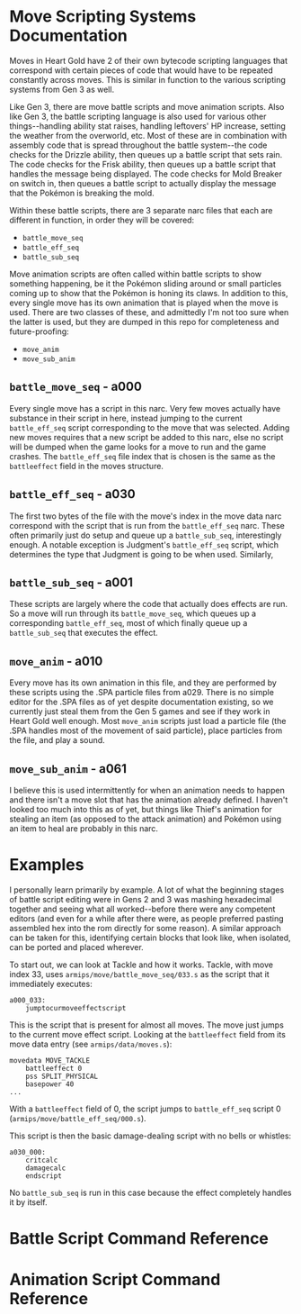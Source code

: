 # Move Scripting Systems Documentation
Moves in Heart Gold have 2 of their own bytecode scripting languages that correspond with certain pieces of code that would have to be repeated constantly across moves.  This is similar in function to the various scripting systems from Gen 3 as well.

Like Gen 3, there are move battle scripts and move animation scripts.  Also like Gen 3, the battle scripting language is also used for various other things--handling ability stat raises, handling leftovers' HP increase, setting the weather from the overworld, etc.  Most of these are in combination with assembly code that is spread throughout the battle system--the code checks for the Drizzle ability, then queues up a battle script that sets rain.  The code checks for the Frisk ability, then queues up a battle script that handles the message being displayed.  The code checks for Mold Breaker on switch in, then queues a battle script to actually display the message that the Pokémon is breaking the mold.

Within these battle scripts, there are 3 separate narc files that each are different in function, in order they will be covered:
- ``battle_move_seq``
- ``battle_eff_seq``
- ``battle_sub_seq``

Move animation scripts are often called within battle scripts to show something happening, be it the Pokémon sliding around or small particles coming up to show that the Pokémon is honing its claws.  In addition to this, every single move has its own animation that is played when the move is used.  There are two classes of these, and admittedly I'm not too sure when the latter is used, but they are dumped in this repo for completeness and future-proofing:
- ``move_anim``
- ``move_sub_anim``



## ``battle_move_seq`` - a000
Every single move has a script in this narc.  Very few moves actually have substance in their script in here, instead jumping to the current ``battle_eff_seq`` script corresponding to the move that was selected.  Adding new moves requires that a new script be added to this narc, else no script will be dumped when the game looks for a move to run and the game crashes.  The ``battle_eff_seq`` file index that is chosen is the same as the ``battleeffect`` field in the moves structure.

## ``battle_eff_seq`` - a030
The first two bytes of the file with the move's index in the move data narc correspond with the script that is run from the ``battle_eff_seq`` narc.  These often primarily just do setup and queue up a ``battle_sub_seq``, interestingly enough.  A notable exception is Judgment's ``battle_eff_seq`` script, which determines the type that Judgment is going to be when used.  Similarly, 

## ``battle_sub_seq`` - a001
These scripts are largely where the code that actually does effects are run.  So a move will run through its ``battle_move_seq``, which queues up a corresponding ``battle_eff_seq``, most of which finally queue up a ``battle_sub_seq`` that executes the effect.

## ``move_anim`` - a010
Every move has its own animation in this file, and they are performed by these scripts using the .SPA particle files from a029.  There is no simple editor for the .SPA files as of yet despite documentation existing, so we currently just steal them from the Gen 5 games and see if they work in Heart Gold well enough.  Most ``move_anim`` scripts just load a particle file (the .SPA handles most of the movement of said particle), place particles from the file, and play a sound.

## ``move_sub_anim`` - a061
I believe this is used intermittently for when an animation needs to happen and there isn't a move slot that has the animation already defined.  I haven't looked too much into this as of yet, but things like Thief's animation for stealing an item (as opposed to the attack animation) and Pokémon using an item to heal are probably in this narc.

# Examples
I personally learn primarily by example.  A lot of what the beginning stages of battle script editing were in Gens 2 and 3 was mashing hexadecimal together and seeing what all worked--before there were any competent editors (and even for a while after there were, as people preferred pasting assembled hex into the rom directly for some reason).  A similar approach can be taken for this, identifying certain blocks that look like, when isolated, can be ported and placed wherever.

To start out, we can look at Tackle and how it works.  Tackle, with move index 33, uses ``armips/move/battle_move_seq/033.s`` as the script that it immediately executes:

```
a000_033:
    jumptocurmoveeffectscript
```

This is the script that is present for almost all moves.  The move just jumps to the current move effect script.  Looking at the ``battleeffect`` field from its move data entry (see ``armips/data/moves.s``):

```
movedata MOVE_TACKLE
    battleeffect 0
    pss SPLIT_PHYSICAL
    basepower 40
...
```

With a ``battleeffect`` field of 0, the script jumps to ``battle_eff_seq`` script 0 (``armips/move/battle_eff_seq/000.s``).

This script is then the basic damage-dealing script with no bells or whistles:

```
a030_000:
    critcalc
    damagecalc
    endscript
```

No ``battle_sub_seq`` is run in this case because the effect completely handles it by itself.

# Battle Script Command Reference


# Animation Script Command Reference
